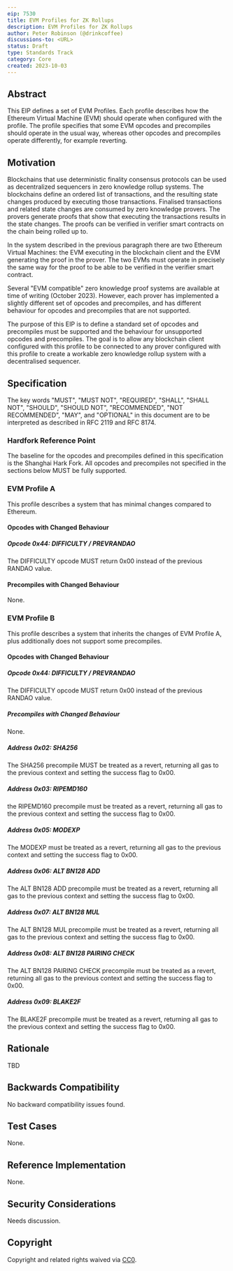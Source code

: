 ```yaml
---
eip: 7530
title: EVM Profiles for ZK Rollups
description: EVM Profiles for ZK Rollups
author: Peter Robinson (@drinkcoffee)
discussions-to: <URL>
status: Draft
type: Standards Track
category: Core
created: 2023-10-03
---
```



## Abstract

This EIP defines a set of EVM Profiles. Each profile describes how the Ethereum Virtual Machine (EVM) should operate when configured with the profile. The profile specifies that some EVM opcodes and precompiles should operate in the usual way, whereas other opcodes and precompiles operate differently, for example reverting. 

## Motivation

Blockchains that use deterministic finality consensus protocols can be used as decentralized sequencers in zero knowledge rollup systems. The blockchains define an ordered list of transactions, and the resulting state changes produced by executing those transactions. Finalised transactions and related state changes are consumed by zero knowledge provers. The provers generate proofs that show that executing the transactions results in the state changes. The proofs can be verified in verifier smart contracts on the chain being rolled up to.

In the system described in the previous paragraph there are two Ethereum Virtual Machines: the EVM executing in the blockchain client and the EVM generating the proof in the prover. The two EVMs must operate in precisely the same way for the proof to be able to be verified in the verifier smart contract.

Several "EVM compatible" zero knowledge proof systems are available at time of writing (October 2023). However, each prover has implemented a slightly different set of opcodes and precompiles, and has different behaviour for opcodes and precompiles that are not supported. 

The purpose of this EIP is to define a standard set of opcodes and precompiles must be supported and the behaviour for unsupported opcodes and precompiles. The goal is to allow any blockchain client configured with this profile to be connected to any prover configured with this profile to create a workable zero knowledge rollup system with a decentralised sequencer.



## Specification

The key words "MUST", "MUST NOT", "REQUIRED", "SHALL", "SHALL NOT", "SHOULD", "SHOULD NOT", "RECOMMENDED", "NOT RECOMMENDED", "MAY", and "OPTIONAL" in this document are to be interpreted as described in RFC 2119 and RFC 8174.

### Hardfork Reference Point

The baseline for the opcodes and precompiles defined in this specification is the Shanghai Hark Fork. All opcodes and precompiles not specified in the sections below MUST be fully supported.

### EVM Profile A

This profile describes a system that has minimal changes compared to Ethereum.

#### Opcodes with Changed Behaviour

##### Opcode 0x44: DIFFICULTY / PREVRANDAO

The DIFFICULTY opcode MUST return 0x00 instead of the previous RANDAO value.

#### Precompiles with Changed Behaviour

None.


### EVM Profile B

This profile describes a system that inherits the changes of EVM Profile A, plus additionally does not support some precompiles.

#### Opcodes with Changed Behaviour

##### Opcode 0x44: DIFFICULTY / PREVRANDAO

The DIFFICULTY opcode MUST return 0x00 instead of the previous RANDAO value.

##### Precompiles with Changed Behaviour

None.

##### Address 0x02: SHA256

The SHA256 precompile MUST be treated as a revert, returning all gas to the previous context and setting the success flag to 0x00.

##### Address 0x03: RIPEMD160

the RIPEMD160 precompile must be treated as a revert, returning all gas to the previous context and setting the success flag to 0x00.

##### Address 0x05: MODEXP

The MODEXP must be treated as a revert, returning all gas to the previous context and setting the success flag to 0x00.

##### Address 0x06: ALT BN128 ADD

The ALT BN128 ADD precompile must be treated as a revert, returning all gas to the previous context and setting the success flag to 0x00.

##### Address 0x07: ALT BN128 MUL

The ALT BN128 MUL precompile must be treated as a revert, returning all gas to the previous context and setting the success flag to 0x00.

##### Address 0x08: ALT BN128 PAIRING CHECK

The ALT BN128 PAIRING CHECK precompile must be treated as a revert, returning all gas to the previous context and setting the success flag to 0x00.

##### Address 0x09: BLAKE2F

The BLAKE2F precompile must be treated as a revert, returning all gas to the previous context and setting the success flag to 0x00.


## Rationale
TBD

## Backwards Compatibility
No backward compatibility issues found.

## Test Cases
None.

## Reference Implementation
None.


## Security Considerations

Needs discussion.

## Copyright

Copyright and related rights waived via [CC0](../LICENSE.md).
